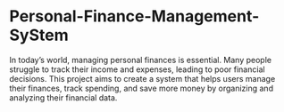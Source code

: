 # Personal-Finance-Management-SyStem
In today’s world, managing personal finances is essential. Many people struggle to track their income and expenses, leading to poor financial decisions. This project aims to create a system that helps users manage their finances, track spending, and save more money by organizing and analyzing their financial data.
